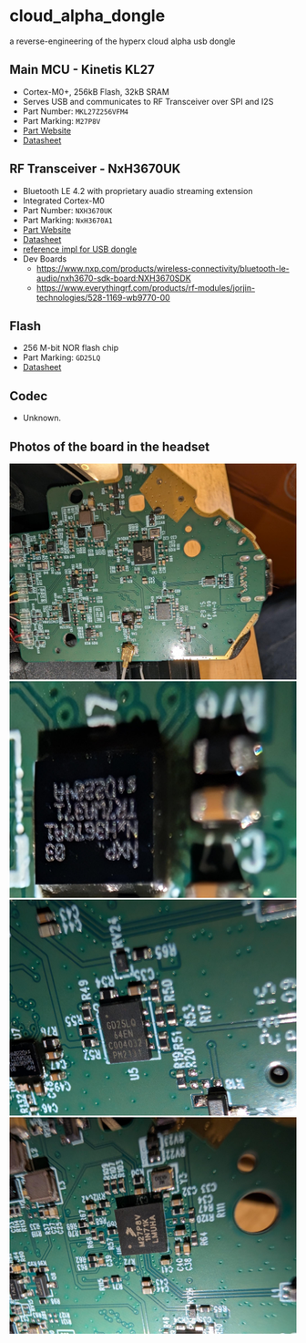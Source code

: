 # cloud_alpha_dongle
a reverse-engineering of the hyperx cloud alpha usb dongle

## Main MCU - Kinetis KL27

- Cortex-M0+, 256kB Flash, 32kB SRAM
- Serves USB and communicates to RF Transceiver over SPI and I2S
- Part Number: `MKL27Z256VFM4`
- Part Marking: `M27P8V`
- [Part Website](https://www.nxp.com/products/KL2x)
- [Datasheet](https://www.nxp.com/docs/en/data-sheet/KL27P64M48SF6.pdf)

## RF Transceiver - NxH3670UK

- Bluetooth LE 4.2 with proprietary auadio streaming extension
- Integrated Cortex-M0
- Part Number: `NXH3670UK`
- Part Marking: `NxH3670A1`
- [Part Website](https://www.nxp.com/part/NXH3670UK)
- [Datasheet](https://www.nxp.com/docs/en/data-sheet/NXH3670UK.pdf)   
- [reference impl for USB dongle](https://www.nxp.com/docs/en/application-note/AN12647.pdf)
- Dev Boards
  - https://www.nxp.com/products/wireless-connectivity/bluetooth-le-audio/nxh3670-sdk-board:NXH3670SDK
  - https://www.everythingrf.com/products/rf-modules/jorjin-technologies/528-1169-wb9770-00

## Flash

- 256 M-bit NOR flash chip
- Part Marking: `GD25LQ`
- [Datasheet](https://www.gigadevice.com.cn/Public/Uploads/uploadfile/files/20221129/DS-00562-GD25LQ255E-Rev1.1.pdf)

## Codec

- Unknown.

## Photos of the board in the headset
![](https://github.com/schoolo/cloud_alpha_dongle/blob/main/img/signal-2025-02-19-092243.jpeg?raw=true)
![](https://github.com/schoolo/cloud_alpha_dongle/blob/main/img/signal-2025-02-19-092305.jpeg?raw=true)
![](https://github.com/schoolo/cloud_alpha_dongle/blob/main/img/signal-2025-02-19-092305_002.jpeg?raw=true)
![](https://github.com/schoolo/cloud_alpha_dongle/blob/main/img/signal-2025-02-19-092305_003.jpeg?raw=true)
